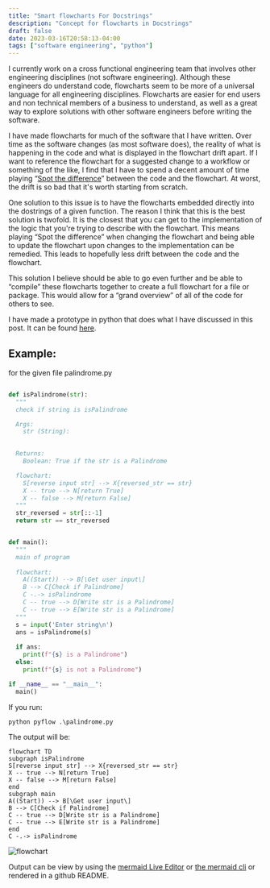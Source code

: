 ```yaml
---
title: "Smart flowcharts For Docstrings"
description: "Concept for flowcharts in Docstrings"
draft: false
date: 2023-03-16T20:58:13-04:00
tags: ["software engineering", "python"]
---
```


I currently work on a cross functional engineering team that involves other engineering disciplines (not software engineering).
Although these engineers do understand code, flowcharts seem to be more of a universal language for all engineering disciplines.
Flowcharts are easier for end users and non technical members of a business to understand, as well as a great way to explore solutions with other software engineers before writing the software.

I have made flowcharts for much of the software that I have written.
Over time as the software changes (as most software does), the reality of what is happening in the code and what is displayed in the flowchart drift apart.
If I want to reference the flowchart for a suggested change to a workflow or something of the like, I find that I have to spend a decent amount of time playing “[Spot the difference](https://en.wikipedia.org/wiki/Spot_the_difference)” between the code and the flowchart.
At worst, the drift is so bad that it's worth starting from scratch.

One solution to this issue is to have the flowcharts embedded directly into the dostrings of a given function. The reason I think that this is the best solution is twofold. It is the closest that you can get to the implementation of the logic that you're trying to describe with the flowchart. This means playing “Spot the difference” when changing the flowchart and being able to update the flowchart upon changes to the implementation can be remedied. This leads to hopefully less drift between the code and the flowchart.

This solution I believe should be able to go even further and be able to “compile” these flowcharts together to create a full flowchart for a file or package.
This would allow for a “grand overview” of all of the code for others to see.

I have made a prototype in python that does what I have discussed in this post.
It can be found [here](https://github.com/graham-hughes-code/pyflow).

## Example:
for the given file palindrome.py
```python

def isPalindrome(str):
  """
  check if string is isPalindrome

  Args:
    str (String):
  

  Returns:
    Boolean: True if the str is a Palindrome

  flowchart:
    S[reverse input str] --> X{reversed_str == str}
    X -- true --> N[return True]
    X -- false --> M[return False]
  """
  str_reversed = str[::-1]
  return str == str_reversed


def main():
  """
  main of program
  
  flowchart:
    A((Start)) --> B[\Get user input\]
    B --> C[Check if Palindrome]
    C -.-> isPalindrome
    C -- true --> D[Write str is a Palindrome]
    C -- true --> E[Write str is a Palindrome]
  """
  s = input('Enter string\n')
  ans = isPalindrome(s)
  
  if ans:
    print(f"{s} is a Palindrome")
  else:
    print(f"{s} is not a Palindrome")

if __name__ == "__main__":
  main()
```

If you run:
```shell
python pyflow .\palindrome.py
```

The output will be:
```
flowchart TD
subgraph isPalindrome
S[reverse input str] --> X{reversed_str == str}
X -- true --> N[return True]
X -- false --> M[return False]
end
subgraph main
A((Start)) --> B[\Get user input\]
B --> C[Check if Palindrome]
C -- true --> D[Write str is a Palindrome]
C -- true --> E[Write str is a Palindrome]
end
C -.-> isPalindrome
```
![flowchart](flowchart.PNG)

Output can be view by using the [mermaid Live Editor](https://mermaid.live/) or
[the mermaid cli](https://github.com/mermaid-js/mermaid-cli) or rendered in a github README.